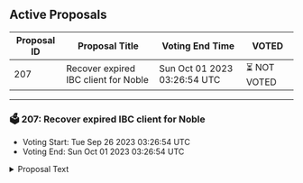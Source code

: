## Active Proposals

| Proposal ID | Proposal Title | Voting End Time | VOTED |
|-------------|----------------|-----------------|-------|
| 207 | Recover expired IBC client for Noble | Sun Oct 01 2023 03:26:54 UTC | ⏳ NOT VOTED |

---

### 🗳 207: Recover expired IBC client for Noble
- Voting Start: Tue Sep 26 2023 03:26:54 UTC
- Voting End: Sun Oct 01 2023 03:26:54 UTC

<details>
<summary>Proposal Text</summary>
 
Evmos-Noble IBC channel-64's clients have expired. This proposal is for updating the client from 07-tendermint-106 to 07-tendermint-122 on Evmos.
</details>
